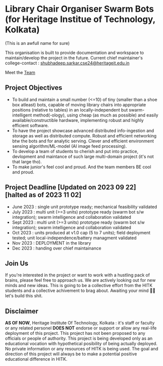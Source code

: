 # Library Chair Organiser Swarm Bots (for Heritage Institue of Technology, Kolkata)
(This is an awfull name for sure)

This organisation is built to provide documentation and workspace to maintain/develop the project in the future. Current chief maintainer's college-contact : shubhadeep.sarkar.cse24@heritageit.edu.in

Meet the [Team](https://github.com/LCOSB-HITK/TEAM)

## Project Objectives
- To build and maintain a small number (<=10) of tiny (smaller than a shoe box atleast) bots, capable of moving library chairs into appropriate positions (relative to tables) in an locally-independent but swarm-intelligent method(-ology), using cheap (as much as possible) and easily available/constructible hardware, implementing robust and highly efficient software.
- To have the project showcase advanced distributed info-ingestion and storage as well as distributed compute. Robust and efficient networking btw the bots and for analytic serving. Clever and efficient environment sensing algorithm/ML-model (AI image feed processing).
- To develop a team of students to cherish and put into practice, devlopment and maintance of such large multi-domain project (it's not that large tho).
- To make junior's feel cool and proud. And the team members BE cool and proud.

<!--
## Project High lvl Overview
- Locally-independent locomotion and elec-maintaince module
   - This module include all the machanics and electronics required in an unit. The actuator controls, power management, and low level process ochestration will be handled by this module. This module will also contain h/w determination and analytic serving code. Failure management and mechanical+s/w robustness is prime for this module
- Swarm Networking daemon-module
- Distributed Compute module
- Job scheduling module/protocol
-->
## Project Deadline [Updated on 2023 09 22] [halted as of 2023 11 02]
- June 2023 : single unit prototype ready; mechanical feasibility validated
- July 2023 : multi unit (>=3 units) prototype ready (swarm bot s/w integration); swarm intelligence and collaboration validated
- Sept 2023 : multi unit (>=3 units) prototype ready (swarm bot s/w integration); swarm intelligence and collaboration validated
- Oct 2023  : units produced at v1.0 cap (5 to 7 units); field deployment tested; unit local-independence/battery managment validated
- Nov 2023  : DEPLOYMENT in the library
- Dec 2023  : handing over chief maintainance

## Join Us
If you're interested in the project or want to work with a hustling pack of brains, please feel free to approach us. We are actively looking out for new minds and new ideas. This is going to be a collective effort from the HITK students and a collective achivement to brag about. Awaiting your mind 🦾🤜 let's build this shit. 

## Disclaimer
**AS OF NOW**, Heritage Institute Of Technology, Kolkata : it's staff or faculty or any related personel **DOES NOT** endorse or support or allow any real-life deployment of this project. This project has not been proposed to any officials or people of authority. This project is being developed only as an educational vocation with hypothetical posibility of being actually deployed. No private information or any resources of HITK is being used. The goal and direction of this project will always be to make a potential positive educational difference in HITK.

<!--

**Here are some ideas to get you started:**

🙋‍♀️ A short introduction - what is your organization all about?
🌈 Contribution guidelines - how can the community get involved?
👩‍💻 Useful resources - where can the community find your docs? Is there anything else the community should know?
🍿 Fun facts - what does your team eat for breakfast?
🧙 Remember, you can do mighty things with the power of [Markdown](https://docs.github.com/github/writing-on-github/getting-started-with-writing-and-formatting-on-github/basic-writing-and-formatting-syntax)
-->
